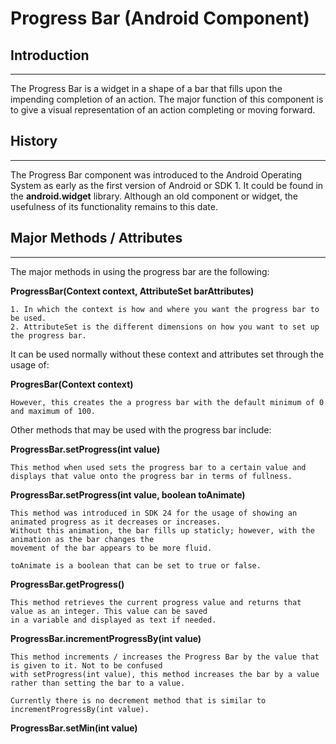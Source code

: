 # **Progress Bar (Android Component)**

## **Introduction**

-------------------------------------------------------------------------

The Progress Bar is a widget in a shape of a bar that fills upon the impending completion of an action. The major function of this component is to give a visual representation of an action completing or moving forward. 

## **History** 
-------------------------------------------------------------------------
The Progress Bar component was introduced to the Android Operating System as early as the first version of Android or SDK 1. It could be found in the **android.widget** library. Although an old component or widget, the usefulness of its functionality remains to this date. 

## **Major Methods / Attributes**
-------------------------
The major methods in using the progress bar are the following:
    
**ProgressBar(Context context, AttributeSet barAttributes)**

    1. In which the context is how and where you want the progress bar to be used. 
    2. AttributeSet is the different dimensions on how you want to set up the progress bar. 


It can be used normally without these context and attributes set through the usage of:
    
**ProgresBar(Context context)**

    However, this creates the a progress bar with the default minimum of 0 and maximum of 100. 

Other methods that may be used with the progress bar include:

**ProgressBar.setProgress(int value)**
        
    This method when used sets the progress bar to a certain value and displays that value onto the progress bar in terms of fullness. 

**ProgressBar.setProgress(int value, boolean toAnimate)**
    
    This method was introduced in SDK 24 for the usage of showing an animated progress as it decreases or increases. 
    Without this animation, the bar fills up staticly; however, with the animation as the bar changes the 
    movement of the bar appears to be more fluid. 

    toAnimate is a boolean that can be set to true or false. 

**ProgressBar.getProgress()**

    This method retrieves the current progress value and returns that value as an integer. This value can be saved 
    in a variable and displayed as text if needed. 

**ProgressBar.incrementProgressBy(int value)**
    
    This method increments / increases the Progress Bar by the value that is given to it. Not to be confused 
    with setProgress(int value), this method increases the bar by a value rather than setting the bar to a value. 

    Currently there is no decrement method that is similar to incrementProgressBy(int value).

**ProgressBar.setMin(int value)**


